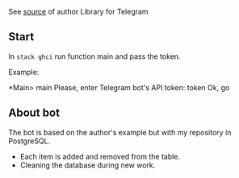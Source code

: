See [source](https://github.com/fizruk/telegram-bot-simple) of author Library for Telegram

## Start

In `stack ghci` run function main and pass the token.

Example:

*Main> main
Please, enter Telegram bot's API token:
token
Ok, go

## About bot

The bot is based on the author's example but with my repository in PostgreSQL. 
- Each item is added and removed from the table.
- Cleaning the database during new work.
